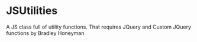 # JSUtilities
A JS class full of utility functions. That requires JQuery and Custom JQuery functions by Bradley Honeyman
